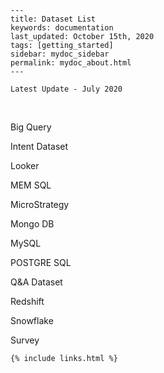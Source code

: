 
    ---
    title: Dataset List
    keywords: documentation
    last_updated: October 15th, 2020
    tags: [getting_started]
    sidebar: mydoc_sidebar
    permalink: mydoc_about.html
    ---

    Latest Update - July 2020

‍

Big Query

Intent Dataset

Looker

MEM SQL

MicroStrategy

Mongo DB

MySQL

POSTGRE SQL

Q&A Dataset

Redshift

Snowflake

Survey



    {% include links.html %}

    